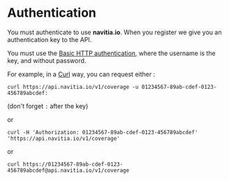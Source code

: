 Authentication
==============

You must authenticate to use **navitia.io**. When you register we give
you an authentication key to the API.

You must use the [Basic HTTP authentication](http://tools.ietf.org/html/rfc2617#section-2), 
where the username is the key, and without password.

For example, in a [Curl](https://en.wikipedia.org/wiki/CURL) way, you can request either :

`curl https://api.navitia.io/v1/coverage -u 01234567-89ab-cdef-0123-456789abcdef:`

(don't forget ``:`` after the key)

or

`curl -H 'Authorization: 01234567-89ab-cdef-0123-456789abcdef' 'https://api.navitia.io/v1/coverage'`

or

`curl https://01234567-89ab-cdef-0123-456789abcdef@api.navitia.io/v1/coverage`

